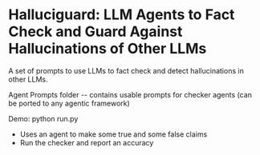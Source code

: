 # Halluciguard: LLM Agents to Fact Check and Guard Against Hallucinations of Other LLMs

A set of prompts to use LLMs to fact check and detect hallucinations in other LLMs.

Agent Prompts folder -- contains usable prompts for checker agents (can be ported to any agentic framework)

Demo: python run.py 
  * Uses an agent to make some true and some false claims
  * Run the checker and report an accuracy

